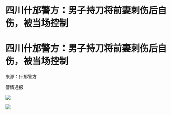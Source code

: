 # 四川什邡警方：男子持刀将前妻刺伤后自伤，被当场控制

# 四川什邡警方：男子持刀将前妻刺伤后自伤，被当场控制

来源：什邡警方

警情通报​​

![](https://inews.gtimg.com/om_bt/OyNz5iLi2VBaPxcytWQKKsFoL_rhI_o5zpZcSMipv_RqcAA/1000)

![](https://inews.gtimg.com/om_bt/OpqhS2U9TLrvQWCX7KRznV4Tk3LuGAEckCG3bb_gk_rm0AA/1000)

